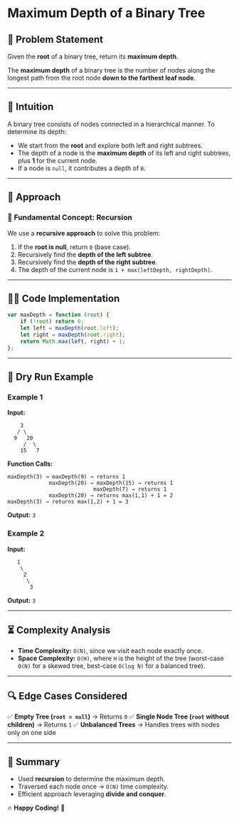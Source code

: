 # Maximum Depth of a Binary Tree

## 🌳 Problem Statement
Given the **root** of a binary tree, return its **maximum depth**.

The **maximum depth** of a binary tree is the number of nodes along the longest path from the root node **down to the farthest leaf node**.

---

## 🎯 Intuition
A binary tree consists of nodes connected in a hierarchical manner. To determine its depth:
- We start from the **root** and explore both left and right subtrees.
- The depth of a node is the **maximum depth** of its left and right subtrees, plus **1** for the current node.
- If a node is `null`, it contributes a depth of `0`.

---

## 🚀 Approach

### 🔹 Fundamental Concept: **Recursion**
We use a **recursive approach** to solve this problem:
1. If the **root is null**, return `0` (base case).
2. Recursively find the **depth of the left subtree**.
3. Recursively find the **depth of the right subtree**.
4. The depth of the current node is `1 + max(leftDepth, rightDepth)`.

---

## 🧑‍💻 Code Implementation

```javascript
var maxDepth = function (root) {
    if (!root) return 0;
    let left = maxDepth(root.left);
    let right = maxDepth(root.right);
    return Math.max(left, right) + 1;
};
```

---

## 📜 Dry Run Example

### Example 1

**Input:**
```
    3
   / \
  9   20
     /  \
    15   7
```

**Function Calls:**
```
maxDepth(3) → maxDepth(9) → returns 1
             maxDepth(20) → maxDepth(15) → returns 1
                           maxDepth(7) → returns 1
             maxDepth(20) → returns max(1,1) + 1 = 2
maxDepth(3) → returns max(1,2) + 1 = 3
```

**Output:** `3`

### Example 2

**Input:**
```
   1
    \
     2
      \
       3
```

**Output:** `3`

---

## ⏳ Complexity Analysis
- **Time Complexity:** `O(N)`, since we visit each node exactly once.
- **Space Complexity:** `O(H)`, where `H` is the height of the tree (worst-case `O(N)` for a skewed tree, best-case `O(log N)` for a balanced tree).

---

## 🔍 Edge Cases Considered
✅ **Empty Tree (`root = null`)** → Returns `0`
✅ **Single Node Tree (`root` without children)** → Returns `1`
✅ **Unbalanced Trees** → Handles trees with nodes only on one side

---

## 🎯 Summary
- Used **recursion** to determine the maximum depth.
- Traversed each node once → `O(N)` time complexity.
- Efficient approach leveraging **divide and conquer**.

🔥 **Happy Coding!** 🚀

